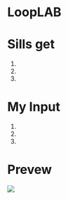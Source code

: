 # LoopLAB

# Sills get
1.
2.
3.

# My Input
1.
2.
3.

# Prevew
<img align=center src="https://github.com/woeph7/LoopLAB/blob/master/woeph7.github.io_LoopLAB_.png?"/>
